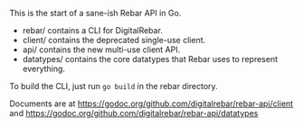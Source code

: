 This is the start of a sane-ish Rebar API in Go.

* rebar/ contains a CLI for DigitalRebar.
* client/ contains the deprecated single-use client.
* api/ contains the new multi-use client API.
* datatypes/ contains the core datatypes that Rebar uses to represent everything.

To build the CLI, just run ```go build``` in the rebar directory.

Documents are at https://godoc.org/github.com/digitalrebar/rebar-api/client and https://godoc.org/github.com/digitalrebar/rebar-api/datatypes
